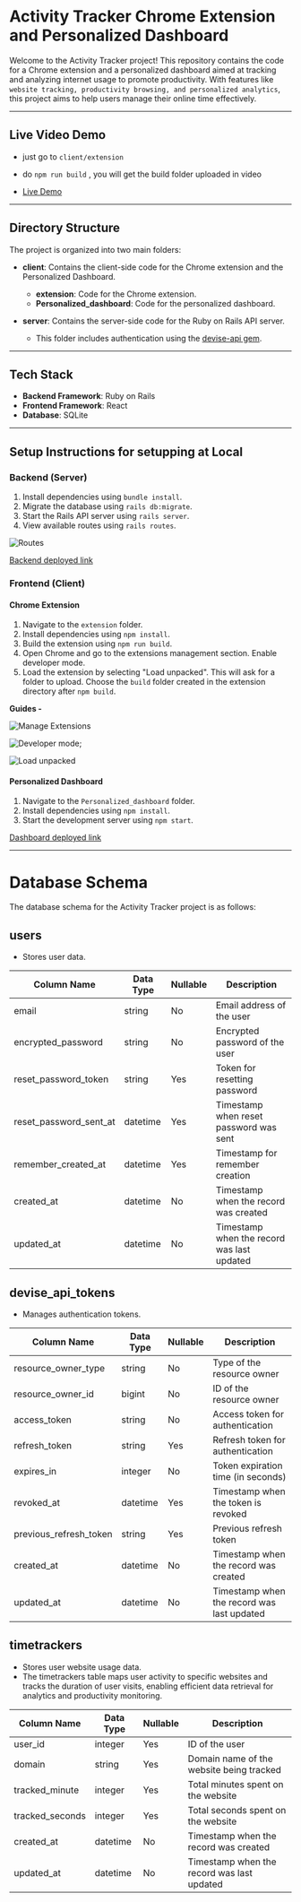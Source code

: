 # Activity Tracker Chrome Extension and Personalized Dashboard

Welcome to the Activity Tracker project! This repository contains the code for a Chrome extension and a personalized dashboard aimed at tracking and analyzing internet usage to promote productivity. With features like `website tracking, productivity browsing, and personalized analytics`, this project aims to help users manage their online time effectively.

---

## Live Video Demo

- just go to `client/extension`
- do `npm run build` , you will get the build folder uploaded in video

- [Live Demo](https://drive.google.com/file/d/1PAPFaDxewECm-WyQqFg2tOjFhr-9FfZd/view?usp=sharing)

---

## Directory Structure

The project is organized into two main folders:

- **client**: Contains the client-side code for the Chrome extension and the Personalized Dashboard.
  - **extension**: Code for the Chrome extension.
  - **Personalized_dashboard**: Code for the personalized dashboard.

- **server**: Contains the server-side code for the Ruby on Rails API server.
  - This folder includes authentication using the [devise-api gem](https://github.com/nejdetkadir/devise-api).

---

## Tech Stack

- **Backend Framework**: Ruby on Rails
- **Frontend Framework**: React
- **Database**: SQLite

---

## Setup Instructions for setupping at Local

### Backend (Server)

1. Install dependencies using `bundle install`.
2. Migrate the database using `rails db:migrate`.
3. Start the Rails API server using `rails server`.
4. View available routes using `rails routes`.

![Routes](./assests/guide_4.png)

[Backend deployed link](https://activity-tracker-server.onrender.com)

### Frontend (Client)

#### Chrome Extension

1. Navigate to the `extension` folder.
2. Install dependencies using `npm install`.
3. Build the extension using `npm run build`.
4. Open Chrome and go to the extensions management section. Enable developer mode.
5. Load the extension by selecting "Load unpacked". This will ask for a folder to upload. Choose the `build` folder created in the extension directory after `npm build`.

**Guides -**

![Manage Extensions](./assests/guide_1.png)

![Developer mode](./assests/guide_2.png);

![Load unpacked](./assests/guide_3.png)

#### Personalized Dashboard

1. Navigate to the `Personalized_dashboard` folder.
2. Install dependencies using `npm install`.
3. Start the development server using `npm start`.

[Dashboard deployed link](https://main--activitytrackerpersonalizeddashboard.netlify.app/) 

---

# Database Schema

The database schema for the Activity Tracker project is as follows:

## users

- Stores user data.

| Column Name           | Data Type | Nullable | Description                                     |
|-----------------------|-----------|----------|-------------------------------------------------|
| email                 | string    | No       | Email address of the user                       |
| encrypted_password    | string    | No       | Encrypted password of the user                  |
| reset_password_token | string    | Yes      | Token for resetting password                    |
| reset_password_sent_at| datetime  | Yes      | Timestamp when reset password was sent          |
| remember_created_at  | datetime  | Yes      | Timestamp for remember creation                 |
| created_at            | datetime  | No       | Timestamp when the record was created           |
| updated_at            | datetime  | No       | Timestamp when the record was last updated      |

## devise_api_tokens

- Manages authentication tokens.

| Column Name           | Data Type | Nullable | Description                                     |
|-----------------------|-----------|----------|-------------------------------------------------|
| resource_owner_type   | string    | No       | Type of the resource owner                      |
| resource_owner_id     | bigint    | No       | ID of the resource owner                        |
| access_token          | string    | No       | Access token for authentication                |
| refresh_token         | string    | Yes      | Refresh token for authentication               |
| expires_in            | integer   | No       | Token expiration time (in seconds)              |
| revoked_at            | datetime  | Yes      | Timestamp when the token is revoked             |
| previous_refresh_token| string    | Yes      | Previous refresh token                          |
| created_at            | datetime  | No       | Timestamp when the record was created           |
| updated_at            | datetime  | No       | Timestamp when the record was last updated      |

## timetrackers

- Stores user website usage data.
- The timetrackers table maps user activity to specific websites and tracks the duration of user visits, enabling efficient data retrieval for analytics and productivity monitoring.

| Column Name    | Data Type | Nullable | Description                                     |
|----------------|-----------|----------|-------------------------------------------------|
| user_id        | integer   | Yes      | ID of the user                                  |
| domain         | string    | Yes      | Domain name of the website being tracked        |
| tracked_minute | integer   | Yes      | Total minutes spent on the website              |
| tracked_seconds| integer   | Yes      | Total seconds spent on the website              |
| created_at     | datetime  | No       | Timestamp when the record was created           |
| updated_at     | datetime  | No       | Timestamp when the record was last updated      |





